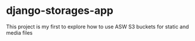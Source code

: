 # django-storages-app
This project is my first to explore how to use ASW S3 buckets for static and media files
